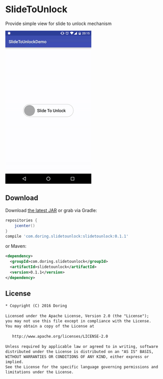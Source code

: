 SlideToUnlock
=======

Provide simple view for slide to unlock mechanism

![](static/unlock_demo.gif)



Download
--------

Download [the latest JAR][1] or grab via Gradle:
```groovy
repositories {
    jcenter()
}
compile 'com.doring.slidetounlock:slidetounlock:0.1.1'
```
or Maven:
```xml
<dependency>
  <groupId>com.doring.slidetounlock</groupId>
  <artifactId>slidetounlock</artifactId>
  <version>0.1.1</version>
</dependency>
```


License
--------

    * Copyright (C) 2016 Doring

    Licensed under the Apache License, Version 2.0 (the "License");
    you may not use this file except in compliance with the License.
    You may obtain a copy of the License at

       http://www.apache.org/licenses/LICENSE-2.0

    Unless required by applicable law or agreed to in writing, software
    distributed under the License is distributed on an "AS IS" BASIS,
    WITHOUT WARRANTIES OR CONDITIONS OF ANY KIND, either express or implied.
    See the License for the specific language governing permissions and
    limitations under the License.


 [1]: http://jcenter.bintray.com/com/doring/slidetounlock/slidetounlock/0.1.1
